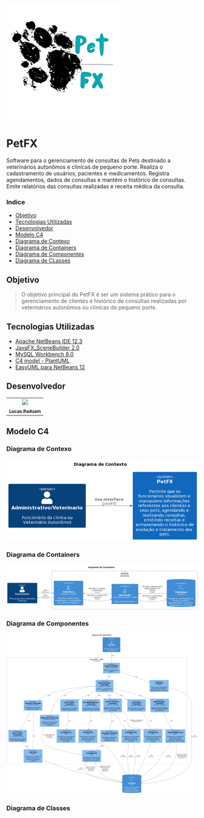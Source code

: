 
<h1 align="left">
    <img src="https://github.com/LucasEPaduam/PetFX/blob/master/src/view/IMAGENS/logopetfx.png" width="300px; "/> 
</h1>

# PetFX
Software para o gerenciamento de consultas de Pets 
destinado a veterinários autonômos e clinícas de pequeno porte.
Realiza o cadastramento de usuários, pacientes e medicamentos. 
Registra agendamentos, dados de consultas e mantém o histórico de consultas.
Emite relatórios das consultas realizadas e receita médica da consulta. 

### Indice
- [Objetivo](#-Objetivo)
- [Tecnologias Utilizadas](#-Tecnologias-Utilizadas)
- [Desenvolvedor](#-Desenvolvedor)
- [Modelo C4](#-Modelo-C4)
- [Diagrama de Contexo](#-Diagrama-de-Contexto)
- [Diagrama de Containers](#-Diagrama-de-Containers)
- [Diagrama de Componentes](#-Diagrama-de-Componentes)
- [Diagrama de CLasses](#-Diagrama-de-Classes)


## Objetivo
> O objetivo principal do PetFX é ser um sistema prático para o gerenciamento de clientes e histórico de consultas 
realizadas por veterinários autonômos ou clinícas de pequeno porte.

## Tecnologias Utilizadas

- [Apache NetBeans IDE 12.3](https://netbeans.apache.org)
- [JavaFX_SceneBuilder 2.0](https://www.oracle.com/java/technologies/javafxscenebuilder-1x-archive-downloads.html)
- [MySQL Workbench 8.0](https://www.mysql.com/products/workbench/)
- [C4 model - PlantUML](https://plantuml.com/)
- [EasyUML para NetBeans 12](https://drive.google.com/file/d/1HU-hZfW-WPMc8hMc1EgVUvIChsEJV0ot/view)


## Desenvolvedor

<table>
  <tr>
    <td align="center">
      <a href="#">
        <img src="https://avatars.githubusercontent.com/u/79526125?s=400&u=0d2c7957a6bc641bfea2320b04c455d8a7bd498a&v=4" width="200px;"/><br>
        <sub>
          <b>Lucas Paduam</b>
        </sub>
      </a>
    
</table>

## Modelo C4 

### Diagrama de Contexo

<img src="https://github.com/LucasEPaduam/PetFX/blob/master/Diagramas%20C4%20model/Diagrama%20em%20Imagens/PetFX_Diagrama%20de%20Contexto_PlantUML.png?raw=true">

### Diagrama de Containers 

<img src="https://github.com/LucasEPaduam/PetFX/blob/master/Diagramas%20C4%20model/Diagrama%20em%20Imagens/PetFX_Diagrama%20de%20Conteiners_PlantUML.png?raw=true">

### Diagrama de Componentes

<img src="https://github.com/LucasEPaduam/PetFX/blob/master/Diagramas%20C4%20model/Diagrama%20em%20Imagens/PetFX_Diagrama%20de%20Componentes_PlantUML.png?raw=true">

### Diagrama de Classes

